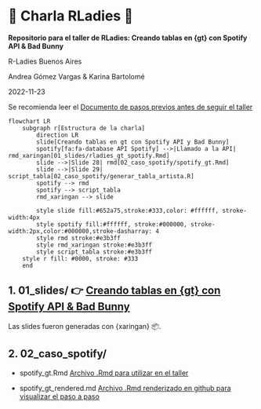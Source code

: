 # 💜 Charla RLadies 💜 

**Repositorio para el taller de RLadies: Creando tablas en {gt} con Spotify API & Bad Bunny**

R-Ladies Buenos Aires

Andrea Gómez Vargas & Karina Bartolomé

2022-11-23

Se recomienda leer el [Documento de pasos previos antes de seguir el taller](https://github.com/karbartolome/gt-spotify/blob/main/Pasos%20previos%20al%20taller%20gt%20%2B%20spotify.pdf)


```mermaid
flowchart LR
    subgraph r[Estructura de la charla]
        direction LR
        slide[Creando tablas en gt con Spotify API y Bad Bunny]
        spotify[fa:fa-database API Spotify] -->|Llamado a la API| rmd_xaringan[01_slides/rladies_gt_spotify.Rmd]
        slide -->|Slide 28| rmd[02_caso_spotify/spotify_gt.Rmd]
        slide -->|Slide 29| script_tabla[02_caso_spotify/generar_tabla_artista.R]
        spotify --> rmd
        spotify --> script_tabla
        rmd_xaringan --> slide

        style slide fill:#652a75,stroke:#333,color: #ffffff, stroke-width:4px
        style spotify fill:#ffffff, stroke:#000000, stroke-width:2px,color:#000000,stroke-dasharray: 4
        style rmd stroke:#e3b3ff
        style rmd_xaringan stroke:#e3b3ff
        style script_tabla stroke:#e3b3ff
    style r fill: #0000, stroke: #333
    end

```


## **1. 01_slides/** 👉 [Creando tablas en {gt} con Spotify API & Bad Bunny](https://karbartolome.github.io/gt-spotify/01_slides/rladies_gt_spotify.html)

 Las slides fueron generadas con {xaringan} 📦. 

## **2. 02_caso_spotify/**

  - spotify_gt.Rmd
      [Archivo .Rmd para utilizar en el taller](https://github.com/karbartolome/gt-spotify/blob/main/02_caso_spotify/spotify_gt.Rmd)
      
  - spotify_gt_rendered.md
      [Archivo .Rmd renderizado en github para visualizar el paso a paso](https://github.com/karbartolome/gt-spotify/blob/main/02_caso_spotify/spotify_gt_rendered.md)
 
